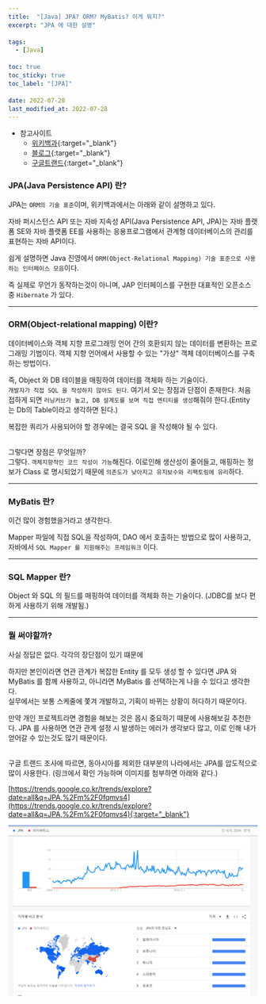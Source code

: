 ```yaml
---
title:  "[Java] JPA? ORM? MyBatis? 이게 뭐지?"
excerpt: "JPA 에 대한 설명"

tags:
  - [Java]

toc: true
toc_sticky: true
toc_label: "[JPA]"
 
date: 2022-07-28
last_modified_at: 2022-07-28
---
```


- 참고사이트
  - [위키백과](https://ko.wikipedia.org/wiki/%EC%9E%90%EB%B0%94_%ED%8D%BC%EC%8B%9C%EC%8A%A4%ED%84%B4%EC%8A%A4_API){:target="_blank"}
  - [블로그](https://dbjh.tistory.com/77){:target="_blank"}
  - [구글트랜드](https://trends.google.co.kr/trends/explore?date=all&q=JPA,%2Fm%2F0fqmvs4){:target="_blank"}


### JPA(Java Persistence API) 란? 

JPA는 `ORM의 기술 표준`이며, 위키백과에서는 아래와 같이 설명하고 있다. <br>

자바 퍼시스턴스 API 또는 자바 지속성 API(Java Persistence API, JPA)는 자바 플랫폼 SE와 자바 플랫폼 EE를 사용하는 응용프로그램에서 관계형 데이터베이스의 관리를 표현하는 자바 API이다. <br>


쉽게 설명하면 Java 진영에서 `ORM(Object-Relational Mapping) 기술 표준으로 사용하는 인터페이스 모음`이다. <br>

즉 실제로 무언가 동작하는것이 아니며, JAP 인터페이스를 구현한 대표적인 오픈소스 중 `Hibernate` 가 있다.

<hr/>

### ORM(Object-relational mapping) 이란?

 데이터베이스와 객체 지향 프로그래밍 언어 간의 호환되지 않는 데이터를 변환하는 프로그래밍 기법이다. 객체 지향 언어에서 사용할 수 있는 "가상" 객체 데이터베이스를 구축하는 방법이다. <br>

즉, Object 와 DB 테이블을 매핑하여 데이터를 객체화 하는 기술이다. <br>
`개발자가 직접 SQL 을 작성하지 않아도 된다`. 여기서 오는 장점과 단점이 존재한다. 처음 접하게 되면 `러닝커브가 높고, DB 설계도를 보며 직접 엔티티를 생성`해줘야 한다.(Entity 는 Db의 Table이라고 생각하면 된다.) <br>

복잡한 쿼리가 사용되어야 할 경우에는 결국 SQL 을 작성해야 될 수 있다. <br>
<br>

그렇다면 장점은 무엇일까? <br>
그렇다. `객체지향적인 코드 작성이 가능`해진다. 이로인해 생산성이 줄어들고, 매핑하는 정보가 Class 로 명시되었기 때문에 `의존도가 낮아지고 유지보수와 리팩토링에 유리`하다. 

<hr/>

### MyBatis 란?

이건 많이 경험했을거라고 생각한다. <br>

Mapper 파일에 직접 SQL을 작성하여, DAO 에서 호출하는 방법으로 많이 사용하고, 자바에서 `SQL Mapper 를 지원해주는 프레임워크` 이다.

<hr/>

### SQL Mapper 란?

Object 와 SQL 의 필드를 매핑하여 데이터를 객체화 하는 기술이다. (JDBC를 보다 편하게 사용하기 위해 개발됨.)

<hr>

### 뭘 써야할까?

사실 정답은 없다. 각각의 장단점이 있기 떄문에 <br>

하지만 본인이라면 연관 관계가 복잡한 Entity 를 모두 생성 할 수 있다면 JPA 와 MyBatis 를 함께 사용하고, 아니라면 MyBatis 를 선택하는게 나을 수 있다고 생각한다. <br>
실무에서는 보통 스케줄에 쫓겨 개발하고, 기획이 바뀌는 상황이 허다하기 때문이다. <br>

만약 개인 프로젝트라면 경험을 해보는 것은 몹시 중요하기 때문에 사용해보길 추천한다. JPA 를 사용하면 연관 관계 설정 시 발생하는 에러가 생각보다 많고, 이로 인해 내가 얻어갈 수 있는것도 많기 때문이다.<br>
<br>

구글 트랜드 조사에 따르면, 동아시아를 제외한 대부분의 나라에서는 JPA를 압도적으로 많이 사용한다.
(링크에서 확인 가능하며 이미지를 첨부하면 아래와 같다.) <br>

[https://trends.google.co.kr/trends/explore?date=all&q=JPA,%2Fm%2F0fqmvs4](https://trends.google.co.kr/trends/explore?date=all&q=JPA,%2Fm%2F0fqmvs4){:target="_blank"}


![GIT](/assets/image/java/Java_Jpa_01.PNG)